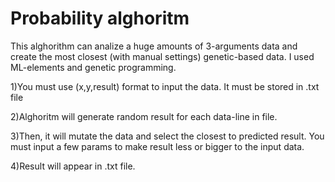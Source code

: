 # Probability alghoritm
This alghorithm can analize a huge amounts of 3-arguments data and create the most closest (with manual settings) genetic-based data.
I used ML-elements and genetic programming.

1)You must use (x,y,result) format to input the data. It must be stored in .txt file

2)Alghoritm will generate random result for each data-line in file.

3)Then, it will mutate the data and select the closest to predicted result. You must input a few params to make result less or bigger to the input data.

4)Result will appear in .txt file.
